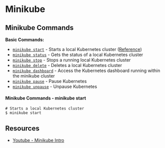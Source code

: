 # Minikube 


## Minikube Commands

**Basic Commands:**
* [`minikube start`]() - Starts a local Kubernetes cluster ([Reference](https://minikube.sigs.k8s.io/docs/commands/start/))
* [`minikube status`]() - Gets the status of a local Kubernetes cluster
* [`minikube stop`]() - Stops a running local Kubernetes cluster
* [`minikube delete`]() - Deletes a local Kubernetes cluster
* [`minikube dashboard`]() - Access the Kubernetes dashboard running within the minikube cluster
* [`minikube pause`]() - Pause Kubernetes
* [`minikube unpause`]() - Unpause Kubernetes


#### Minikube Commands - minikube start  

```shell
# Starts a local Kubernetes cluster
$ minikube start
```

## Resources
* [Youtube - Minikube Intro](https://www.youtube.com/watch?v=4x0CZmF_U5o)